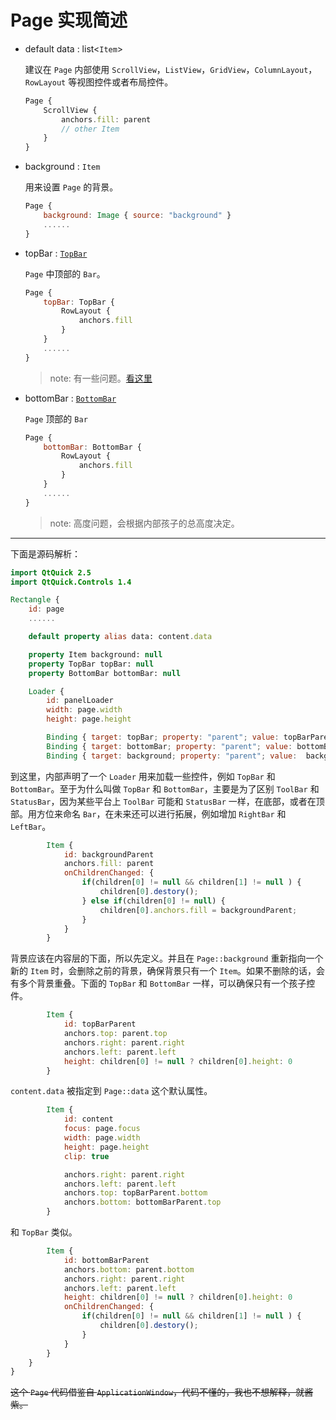 # Page 实现简述

- default data : list<`Item`>
        
    建议在 `Page` 内部使用 `ScrollView`，`ListView`，`GridView`，`ColumnLayout`，`RowLayout` 等视图控件或者布局控件。
    
    ```qml
    Page {
        ScrollView {
            anchors.fill: parent
            // other Item
        }
    }
    ```

- background : `Item`
    
    用来设置 `Page` 的背景。
    
    ```qml
    Page {
        background: Image { source: "background" }
        ......
    }
    ```

- topBar : [`TopBar`](top-bar.md)
    
    `Page` 中顶部的 `Bar`。

    ```qml
    Page {
        topBar: TopBar { 
            RowLayout {
                anchors.fill
            }
        }
        ......
    }
    ```
    > note: 有一些问题。[看这里](top-bar.md)

- bottomBar : [`BottomBar`](bottom-bar.md)
    
    `Page` 顶部的 `Bar`

    ```qml
    Page {
        bottomBar: BottomBar { 
            RowLayout {
                anchors.fill
            }
        }
        ......
    }
    ```
    > note: 高度问题，会根据内部孩子的总高度决定。

---

下面是源码解析：

```qml
import QtQuick 2.5
import QtQuick.Controls 1.4

Rectangle {
    id: page
    ......

    default property alias data: content.data

    property Item background: null
    property TopBar topBar: null
    property BottomBar bottomBar: null

    Loader {
        id: panelLoader
        width: page.width
        height: page.height

        Binding { target: topBar; property: "parent"; value: topBarParent }
        Binding { target: bottomBar; property: "parent"; value: bottomBarParent }
        Binding { target: background; property: "parent"; value:  backgroundParent}
```

到这里，内部声明了一个 `Loader` 用来加载一些控件，例如 `TopBar` 和 `BottomBar`。至于为什么叫做 `TopBar` 和 `BottomBar`，主要是为了区别 `ToolBar` 和 `StatusBar`，因为某些平台上 `ToolBar` 可能和 `StatusBar` 一样，在底部，或者在顶部。用方位来命名 `Bar`，在未来还可以进行拓展，例如增加 `RightBar` 和 `LeftBar`。

```qml
        Item {
            id: backgroundParent
            anchors.fill: parent
            onChildrenChanged: {
                if(children[0] != null && children[1] != null ) {
                    children[0].destory();
                } else if(children[0] != null) {
                    children[0].anchors.fill = backgroundParent;
                }
            }
        }
```

背景应该在内容层的下面，所以先定义。并且在 `Page::background` 重新指向一个新的 `Item` 时，会删除之前的背景，确保背景只有一个 `Item`。如果不删除的话，会有多个背景重叠。下面的 `TopBar` 和 `BottomBar` 一样，可以确保只有一个孩子控件。

```qml
        Item {
            id: topBarParent
            anchors.top: parent.top
            anchors.right: parent.right
            anchors.left: parent.left
            height: children[0] != null ? children[0].height: 0
        }
```

`content.data` 被指定到 `Page::data` 这个默认属性。

```qml
        Item {
            id: content
            focus: page.focus
            width: page.width
            height: page.height
            clip: true

            anchors.right: parent.right
            anchors.left: parent.left
            anchors.top: topBarParent.bottom
            anchors.bottom: bottomBarParent.top
        }
```

和 `TopBar` 类似。

```qml
        Item {
            id: bottomBarParent
            anchors.bottom: parent.bottom
            anchors.right: parent.right
            anchors.left: parent.left
            height: children[0] != null ? children[0].height: 0
            onChildrenChanged: {
                if(children[0] != null && children[1] != null ) {
                    children[0].destory();
                }
            }
        }
    }
}
```

~~这个 `Page` 代码借鉴自 `ApplicationWindow`，代码不懂的，我也不想解释，就酱紫。~~
